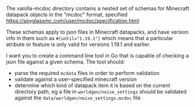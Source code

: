 The vanilla-mcdoc directory contains a nested set of schemas for Minecraft datapack objects in the "mcdoc" format, specified https://spyglassmc.com/user/mcdoc/specification.html

These schemas apply to json files in Minecraft datapacks, and have version info in them such as `#[until="1.19.1"]` which means that a particular atribute or feature is only valid for versions 1.19.1 and earlier.

I want you to create a command line tool in Go that is capable of checking a json file against a given schema. The tool should:

* parse the required `mcdata` files in order to perform validation
* validate against a user-specified minecraft version
* determine which kind of datapack item it is based on the current directory path, eg a file in `worldgen/noise_settings` should be validated against the `data/worldgen/noise_settings.mcdoc` file
